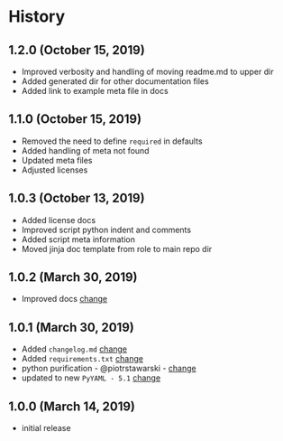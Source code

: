 # History

## 1.2.0 (October 15, 2019)

* Improved verbosity and handling of moving readme.md to upper dir
* Added generated dir for other documentation files
* Added link to example meta file in docs

## 1.1.0 (October 15, 2019)

* Removed the need to define `required` in defaults
* Added handling of meta not found
* Updated meta files
* Adjusted licenses

## 1.0.3 (October 13, 2019)

* Added license docs
* Improved script python indent and comments
* Added script meta information
* Moved jinja doc template from role to main repo dir

## 1.0.2 (March 30, 2019)

* Improved docs [change](https://git.zdt.io/ansible/ansible_role_documentation_generator/commit/fb932bce026db10d2cb447ac873ed55c5f5f8801)

## 1.0.1 (March 30, 2019)

* Added `changelog.md` [change](https://git.zdt.io/ansible/ansible_role_documentation_generator/commit/051dc533ac15927589f50e9b2cf3ec0a8ee78485)
* Added `requirements.txt` [change](https://git.zdt.io/ansible/ansible_role_documentation_generator/blob/0989075a0885241eae643360f94b343d9bc0cc89/requirements.txt)
* python purification - @piotrstawarski - [change](https://git.zdt.io/ansible/ansible_role_documentation_generator/commit/dbd52fed5221ee6ab4c39f70f7cd51ec9f9ff1cd)
* updated to new `PyYAML - 5.1` [change](https://git.zdt.io/ansible/ansible_role_documentation_generator/commit/0989075a0885241eae643360f94b343d9bc0cc89#a90fde552b956f7999be8bbf78b0f44d1f6a960a)

## 1.0.0 (March 14, 2019)

* initial release

<!-- ### Backwards Incompatibilities / Notes -->

<!-- ### Important Changes -->

<!-- ### Others -->

<!-- ### Bug Fixes -->

<!-- ### Known Issues -->
